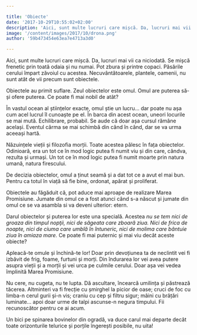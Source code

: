```yaml
---

title: 'Obiecte'
date: '2017-10-29T10:55:02+02:00'
description: 'Aici, sunt multe lucruri care mișcă. Da, lucruri mai vii ca niciodată. Se mișcăfrenetic prin toată odaia și nu numai. Pot zbura și printre copaci. Păsărilecerului împart zăvoiul cu acestea. Necuvântăt'
image: '/content/images/2017/10/drona.png'
author: '59b473454e63ea7e4713a3d0'

---
```

<div class="kg-card-markdown"><p>Aici, sunt multe lucruri care mișcă. Da, lucruri mai vii ca niciodată. Se mișcă frenetic prin toată odaia și nu numai. Pot zbura și printre copaci. Păsările cerului împart zăvoiul cu acestea. Necuvântătoarele, plantele, oamenii, nu sunt atât de vii precum sunt obiectele.</p>
<p>Obiectele au primit suflare. Zeul obiectelor este omul. Omul are puterea să-și ofere puterea. Ce poate fi mai nobil de atât?</p>
<p>În vastul ocean al științelor exacte, omul știe un lucru... dar poate nu așa cum acel lucrul îl cunoaște pe el. În barca din acest ocean, uneori locurile se mai mută. Echilibrare, probabil. Se aude că doar așa cursul rămâne același. Eventul cârma se mai schimbă din când în când, dar se va urma aceeași hartă.</p>
<p>Năzuințele vieții și filozofia morții. Toate acestea pălesc în fața obiectelor. Odinioară, era un tot ce în mod logic putea fi numit viu și din care, cândva, rezulta și urmași. Un tot ce în mod logic putea fi numit moarte prin natura umană, natura firescului.</p>
<p>De decizia obiectelor, omul a ținut seamă și a dat tot ce a avut el mai bun. Pentru ca totul în viață să fie bine, ordonat, apărat și proliferat.</p>
<p>Obiectele au făgăduit că, pot aduce mai aproape de realizare Marea Promisiune. Jumate din omul ce a fost atunci când s-a născut și jumate din omul ce se va asambla si va deveni ulterior: etern.</p>
<p>Darul obiectelor și puterea lor este una specială. Acestea <em>nu se tem nici de groaza din timpul nopţii, nici de săgeata care zboară ziua. Nici de frica de noapte, nici de ciuma care umblă în întuneric, nici de molima care bântuie ziua în amiaza mare.</em>  Ce poate fi mai puternic și mai viu decât aceste obiecte?</p>
<p>Apleacă-te omule și închină-te lor! Doar prin devoțiunea ta de neclintit vei fi izbăvit de frig, foame, furtuni și morți. Din îndurarea lor vei avea putere asupra vieții și a morții și vei urca pe culmile cerului. Doar așa vei vedea împlinită Marea Promisiune.</p>
<p>Nu cere, nu cugeta, nu te lupta. Dă ascultare, încearcă umilința și păstrează tăcerea. Altminteri va fi frecție cu șmirghel la picior de oase; cruci de foc cu limba-n cerul gurii și-n vis; craniu cu cep și filtru sigur; mâini cu brățări luminate... apoi doar urme de talpi ascunse-n negura timpului. Fii recunoscător pentru ce ai acum.</p>
<p>Un bici pe spinarea bovinelor din ogradă, va duce carul mai departe decât toate orizonturile telurice și porțile îngerești posibile, nu uita!</p>
</div>
